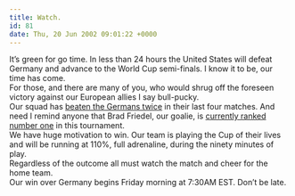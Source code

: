 ```yaml
---
title: Watch.
id: 81
date: Thu, 20 Jun 2002 09:01:22 +0000
---
```


It’s green for go time. In less than 24 hours the United States will defeat Germany and advance to the World Cup semi-finals. I know it to be, our time has come.  
 For those, and there are many of you, who would shrug off the foreseen victory against our European allies I say bull-pucky.  
 Our squad has [beaten the Germans twice](http://news.bbc.co.uk/sport3/worldcup2002/hi/matches_wallchart/germany_v_usa/newsid_2054000/2054949.stm) in their last four matches. And need I remind anyone that Brad Friedel, our goalie, is [currently ranked number one](http://worldcup.espnsoccernet.com/statistics?lang=us) in this tournament.  
 We have huge motivation to win. Our team is playing the Cup of their lives and will be running at 110%, full adrenaline, during the ninety minutes of play.  
 Regardless of the outcome all must watch the match and cheer for the home team.  
 Our win over Germany begins Friday morning at 7:30<span class="caps">AM EST</span>. Don’t be late.


